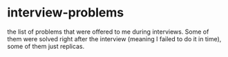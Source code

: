 # interview-problems
the list of problems that were offered to me during interviews. Some of them were solved right after the interview (meaning I failed to do it in time), some of them just replicas.

